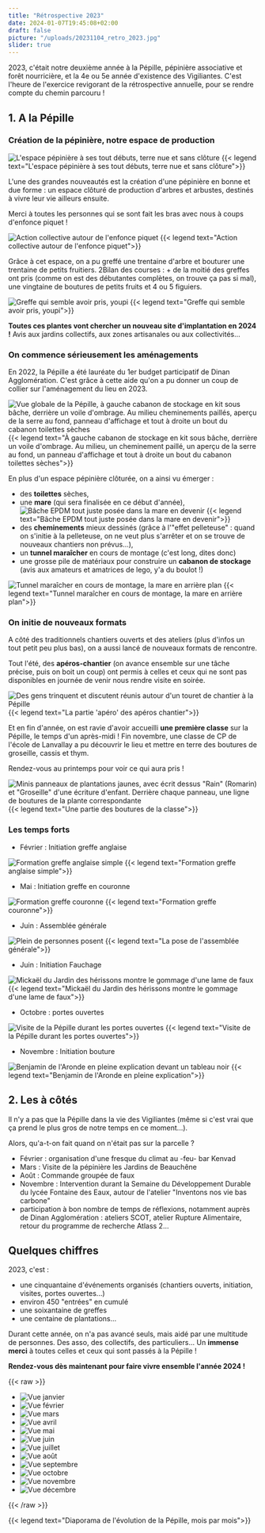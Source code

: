 ```yaml
---
title: "Rétrospective 2023"
date: 2024-01-07T19:45:08+02:00
draft: false
picture: "/uploads/20231104_retro_2023.jpg"
slider: true
---
```


2023, c'était notre deuxième année à la Pépille, pépinière associative et forêt nourricière, et la 4e ou 5e année d'existence des Vigiliantes. C'est l'heure de l'exercice revigorant de la rétrospective annuelle, pour se rendre compte du chemin parcouru !

<!--more-->

## 1. A la Pépille

### Création de la pépinière, notre espace de production

![L'espace pépinière à ses tout débuts, terre nue et sans clôture](IMG_20230129_121705_HDR.jpg)
{{< legend text="L'espace pépinière à ses tout débuts, terre nue et sans clôture">}}

L'une des grandes nouveautés est la création d'une pépinière en bonne et due forme : un espace clôturé de production d'arbres et arbustes, destinés à vivre leur vie ailleurs ensuite.

Merci à toutes les personnes qui se sont fait les bras avec nous à coups d'enfonce piquet !

![Action collective autour de l'enfonce piquet](20230312_enfonce-piquet.jpg)
{{< legend text="Action collective autour de l'enfonce piquet">}}

Grâce à cet espace, on a pu greffé une trentaine d'arbre et bouturer une trentaine de petits fruitiers. 2Bilan des courses : + de la moitié des greffes ont pris (comme on est des débutantes complètes, on trouve ça pas si mal), une vingtaine de boutures de petits fruits et 4 ou 5 figuiers. 

![Greffe qui semble avoir pris, youpi](2023-05-30-greffe-ok.jpg)
{{< legend text="Greffe qui semble avoir pris, youpi">}}

**Toutes ces plantes vont chercher un nouveau site d'implantation en 2024 !** Avis aux jardins collectifs, aux zones artisanales ou aux collectivités...

### On commence sérieusement les aménagements

En 2022, la Pépille a été lauréate du 1er budget participatif de Dinan Agglomération. C'est grâce à cette aide qu'on a pu donner un coup de collier sur l'aménagement du lieu en 2023.

![Vue globale de la Pépille, à gauche cabanon de stockage en kit sous bâche, derrière un voile d'ombrage. Au milieu cheminements paillés, aperçu de la serre au fond, panneau d'affichage et tout à droite un bout du cabanon toilettes sèches](amenagement-global.jpg)
{{< legend text="À gauche cabanon de stockage en kit sous bâche, derrière un voile d'ombrage. Au milieu, un cheminement paillé, un aperçu de la serre au fond, un panneau d'affichage et tout à droite un bout du cabanon toilettes sèches">}}

En plus d'un espace pépinière clôturée, on a ainsi vu émerger : 
- des **toilettes** sèches,
- une **mare** (qui sera finalisée en ce début d'année),
![Bâche EPDM tout juste posée dans la mare en devenir](amenagement-mare.jpg)
{{< legend text="Bâche EPDM tout juste posée dans la mare en devenir">}}
- des **cheminements** mieux dessinés (grâce à l'"effet pelleteuse" : quand on s'initie à la pelleteuse, on ne veut plus s'arrêter et on se trouve de nouveaux chantiers non prévus...),
- un **tunnel maraîcher** en cours de montage (c'est long, dites donc)
- une grosse pile de matériaux pour construire un **cabanon de stockage** (avis aux amateurs et amatrices de lego, y'a du boulot !)

![Tunnel maraîcher en cours de montage, la mare en arrière plan](amenagement-tunnel.jpg)
{{< legend text="Tunnel maraîcher en cours de montage, la mare en arrière plan">}}


### On initie de nouveaux formats

A côté des traditionnels chantiers ouverts et des ateliers (plus d'infos un tout petit peu plus bas), on a aussi lancé de nouveaux formats de rencontre.

Tout l'été, des **apéros-chantier** (on avance ensemble sur une tâche précise, puis on boit un coup) ont permis à celles et ceux qui ne sont pas disponibles en journée de venir nous rendre visite en soirée.

![Des gens trinquent et discutent réunis autour d'un touret de chantier à la Pépille](apero-blur.jpg)
{{< legend text="La partie 'apéro' des apéros chantier">}}

Et en fin d'année, on est ravie d'avoir accueilli **une première classe** sur la Pépille, le temps d'un après-midi ! Fin novembre, une classe de CP de l'école de Lanvallay a pu découvrir le lieu et mettre en terre des boutures de groseille, cassis et thym. 

Rendez-vous au printemps pour voir ce qui aura pris !

![Minis panneaux de plantations jaunes, avec écrit dessus "Rain" (Romarin) et "Groseille" d'une écriture d'enfant. Derrière chaque panneau, une ligne de boutures de la plante correspondante](boutures-eleves.jpg)
{{< legend text="Une partie des boutures de la classe">}}

### Les temps forts

- Février : Initiation greffe anglaise

![Formation greffe anglaise simple](20230205_formation_greffe.jpg)
{{< legend text="Formation greffe anglaise simple">}}

- Mai : Initiation greffe en couronne

![Formation greffe couronne](20230505_greffe_couronne.jpg)
{{< legend text="Formation greffe couronne">}}

- Juin : Assemblée générale

![Plein de personnes posent](assemblee-generale.png)
{{< legend text="La pose de l'assemblée générale">}}

- Juin : Initiation Fauchage

![Mickaël du Jardin des hérissons montre le gommage d'une lame de faux](initiation-fauchage.jpg)
{{< legend text="Mickaël du Jardin des hérissons montre le gommage d'une lame de faux">}}

- Octobre : portes ouvertes

![Visite de la Pépille durant les portes ouvertes](visite_01.jpg)
{{< legend text="Visite de la Pépille durant les portes ouvertes">}}

- Novembre : Initiation bouture

![Benjamin de l'Aronde en pleine explication devant un tableau noir](initiation-bouture.jpg)
{{< legend text="Benjamin de l'Aronde en pleine explication">}}


## 2. Les à côtés

Il n'y a pas que la Pépille dans la vie des Vigiliantes (même si c'est vrai que ça prend le plus gros de notre temps en ce moment...).

Alors, qu'a-t-on fait quand on n'était pas sur la parcelle ? 

- Février : organisation d'une fresque du climat au -feu- bar Kenvad
- Mars : Visite de la pépinière les Jardins de Beauchêne
- Août : Commande groupée de faux
- Novembre : Intervention durant la Semaine du Développement Durable du lycée Fontaine des Eaux, autour de l'atelier "Inventons nos vie bas carbone"
- participation à bon nombre de temps de réflexions, notamment auprès de Dinan Agglomération : ateliers SCOT, atelier Rupture Alimentaire, retour du programme de recherche Atlass 2...

## Quelques chiffres

2023, c'est : 

- une cinquantaine d'événements organisés (chantiers ouverts, initiation, visites, portes ouvertes...)
- environ 450 "entrées" en cumulé
- une soixantaine de greffes
- une centaine de plantations...

Durant cette année, on n'a pas avancé seuls, mais aidé par une multitude de personnes. Des asso, des collectifs, des particuliers... Un **immense merci** à toutes celles et ceux qui sont passés à la Pépille !

**Rendez-vous dès maintenant pour faire vivre ensemble l'année 2024 !**




{{< raw >}}
<section class="splide" aria-label="Diaporama initiation bouture">
  <div class="splide__track">
    <ul class="splide__list">
      <li class="splide__slide">
        <img src="2023-01.jpg" alt="Vue janvier">
      </li>
      <li class="splide__slide">
        <img src="2023-02.jpg" alt="Vue février">
      </li>
      <li class="splide__slide">
        <img src="2023-03.jpg" alt="Vue mars">
      </li>
      <li class="splide__slide">
        <img src="2023-04.jpg" alt="Vue avril">
      </li>
      <li class="splide__slide">
        <img src="2023-05.jpg" alt="Vue mai">
      </li>
      <li class="splide__slide">
        <img src="2023-06.jpg" alt="Vue juin">
      </li>
      <li class="splide__slide">
        <img src="2023-07.jpg" alt="Vue juillet">
      </li>
      <li class="splide__slide">
        <img src="2023-08.jpg" alt="Vue août">
      </li>
      <li class="splide__slide">
        <img src="2023-09.jpg" alt="Vue septembre">
      </li>
      <li class="splide__slide">
        <img src="2023-10.jpg" alt="Vue octobre">
      </li>
      <li class="splide__slide">
        <img src="2023-11.jpg" alt="Vue novembre">
      </li>
      <li class="splide__slide">
        <img src="2023-12.jpg" alt="Vue décembre">
      </li>
    </ul>
  </div>
</section>
{{< /raw >}}

{{< legend text="Diaporama de l'évolution de la Pépille, mois par mois">}}


